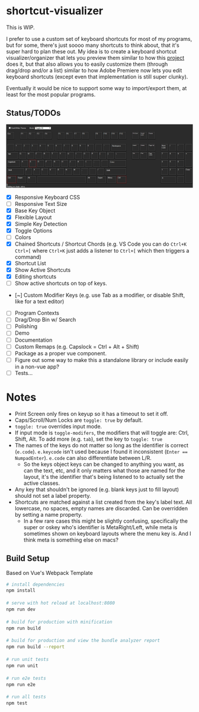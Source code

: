 # shortcut-visualizer

This is WIP.

I prefer to use a custom set of keyboard shortcuts for most of my programs, but for some, there's just soooo many shortcuts to think about, that it's super hard to plan these out. My idea is to create a keyboard shortcut visualizer/organizer that lets you preview them similar to how this [project](http://waldobronchart.github.io/ShortcutMapper/) does it, but that also allows you to easily customize them (through drag/drop and/or a list) similar to how Adobe Premiere now lets you edit keyboard shortcuts (except even that implementation is still super clunky).

Eventually it would be nice to support some way to import/export them, at least for the most popular programs.

## Status/TODOs

![Current State](./docs/images/current_state.png)

- [x] Responsive Keyboard CSS
- [ ] Responsive Text Size
- [x] Base Key Object
- [x] Flexible Layout
- [x] Simple Key Detection
- [x] Toggle Options
- [ ] Colors
- [x] Chained Shortcuts / Shortcut Chords (e.g. VS Code you can do `Ctrl+K Ctrl+[` where `Ctrl+K` just adds a listener to `Ctrl+[` which then triggers a command)
- [x] Shortcut List
- [x] Show Active Shortcuts
- [x] Editing shortcuts
- [ ] Show active shortcuts on top of keys.
- [~] Custom Modifier Keys (e.g. use Tab as a modifier, or disable Shift, like for a text editor)
- [ ] Program Contexts
- [ ] Drag/Drop Bin w/ Search
- [ ] Polishing
- [ ] Demo
- [ ] Documentation
- [ ] Custom Remaps (e.g. Capslock = Ctrl + Alt + Shift)
- [ ] Package as a proper vue component.
- [ ] Figure out some way to make this a standalone library or include easily in a non-vue app?
- [ ] Tests...

# Notes 

- Print Screen only fires on keyup so it has a timeout to set it off.
- Caps/Scroll/Num Locks are `toggle: true` by default.
- `toggle: true` overrides input mode.
- If input mode is `toggle-modifers`, the modifiers that will toggle are: Ctrl, Shift, Alt. To add more (e.g. `tab`), set the key to `toggle: true`
- The names of the keys do not matter so long as the identifier is correct (`e.code`). `e.keycode` isn't used because I found it inconsistent (`Enter == NumpadEnter`). `e.code` can also differentiate between L/R.
   - So the keys object keys can be changed to anything you want, as can the text, etc, and it only matters what those are named for the layout, it's the identifier that's being listened to to actually set the active classes.
- Any key that shouldn't be ignored (e.g. blank keys just to fill layout) should not set a label property.
- Shortcuts are matched against a list created from the key's label text. All lowercase, no spaces, empty names are discarded. Can be overridden by setting a name property.
   - In a few rare cases this might be slightly confusing, specifically the super or oskey who's identifier is MetaRight/Left, while meta is sometimes shown on keyboard layouts where the menu key is. And I think meta is something else on macs?

## Build Setup

Based on Vue's Webpack Template

``` bash
# install dependencies
npm install

# serve with hot reload at localhost:8080
npm run dev

# build for production with minification
npm run build

# build for production and view the bundle analyzer report
npm run build --report

# run unit tests
npm run unit

# run e2e tests
npm run e2e

# run all tests
npm test
```
